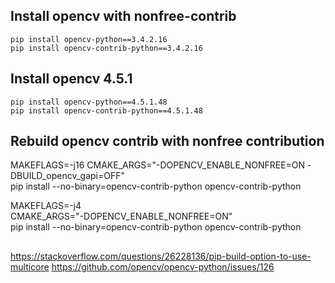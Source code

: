 ## Install opencv with nonfree-contrib
```
pip install opencv-python==3.4.2.16
pip install opencv-contrib-python==3.4.2.16
```

## Install opencv 4.5.1
```
pip install opencv-python==4.5.1.48
pip install opencv-contrib-python==4.5.1.48
```

## Rebuild opencv contrib with nonfree contribution
MAKEFLAGS=-j16 CMAKE_ARGS="-DOPENCV_ENABLE_NONFREE=ON -DBUILD_opencv_gapi=OFF" \
pip install --no-binary=opencv-contrib-python opencv-contrib-python


MAKEFLAGS=-j4 \
CMAKE_ARGS="-DOPENCV_ENABLE_NONFREE=ON" \
pip install --no-binary=opencv-contrib-python opencv-contrib-python




##

https://stackoverflow.com/questions/26228136/pip-build-option-to-use-multicore
https://github.com/opencv/opencv-python/issues/126


